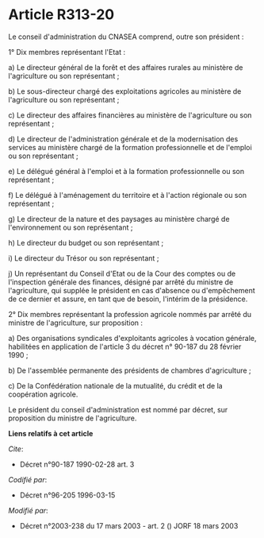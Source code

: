 # Article R313-20

Le conseil d'administration du CNASEA comprend, outre son président :

1° Dix membres représentant l'Etat :

a) Le directeur général de la forêt et des affaires rurales au ministère de l'agriculture ou son représentant ;

b) Le sous-directeur chargé des exploitations agricoles au ministère de l'agriculture ou son représentant ;

c) Le directeur des affaires financières au ministère de l'agriculture ou son représentant ;

d) Le directeur de l'administration générale et de la modernisation des services au ministère chargé de la formation
professionnelle et de l'emploi ou son représentant ;

e) Le délégué général à l'emploi et à la formation professionnelle ou son représentant ;

f) Le délégué à l'aménagement du territoire et à l'action régionale ou son représentant ;

g) Le directeur de la nature et des paysages au ministère chargé de l'environnement ou son représentant ;

h) Le directeur du budget ou son représentant ;

i) Le directeur du Trésor ou son représentant ;

j) Un représentant du Conseil d'Etat ou de la Cour des comptes ou de l'inspection générale des finances, désigné par arrêté
du ministre de l'agriculture, qui supplée le président en cas d'absence ou d'empêchement de ce dernier et assure, en tant que
de besoin, l'intérim de la présidence.

2° Dix membres représentant la profession agricole nommés par arrêté du ministre de l'agriculture, sur proposition :

a) Des organisations syndicales d'exploitants agricoles à vocation générale, habilitées en application de l'article 3 du
décret n° 90-187 du 28 février 1990 ;

b) De l'assemblée permanente des présidents de chambres d'agriculture ;

c) De la Confédération nationale de la mutualité, du crédit et de la coopération agricole.

Le président du conseil d'administration est nommé par décret, sur proposition du ministre de l'agriculture.

**Liens relatifs à cet article**

_Cite_:

  - Décret n°90-187 1990-02-28 art. 3

_Codifié par_:

  - Décret n°96-205 1996-03-15

_Modifié par_:

  - Décret n°2003-238 du 17 mars 2003 - art. 2 () JORF 18 mars 2003
